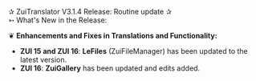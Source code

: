 ✰ ZuiTranslator V3.1.4 Release: Routine update ✰  
➳ What's New in the Release:  

❦ **Enhancements and Fixes in Translations and Functionality:**  

- **ZUI 15 and ZUI 16**: **LeFiles** (ZuiFileManager) has been updated to the latest version.
- **ZUI 16**: **ZuiGallery** has been updated and edits added.